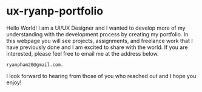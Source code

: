 # ux-ryanp-portfolio

Hello World! I am a UI/UX Designer and I wanted to develop more of my understanding with the development process by creating my portfolio. In this webpage you will see projects, assignments, and freelance work that I have previously done and I am excited to share with the world. If you are interested, please feel free to email me at the address below.

    ryanpham20@gmail.com.


I look forward to hearing from those of you who reached out and I hope you enjoy!